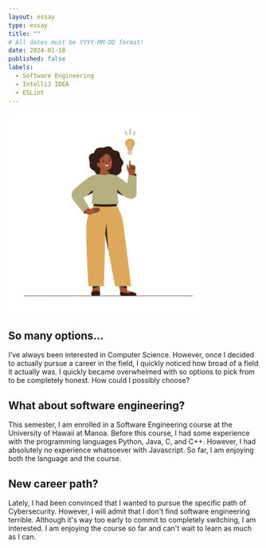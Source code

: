 ```yaml
---
layout: essay
type: essay
title: ""
# All dates must be YYYY-MM-DD format!
date: 2024-01-18
published: false
labels:
  - Software Engineering
  - IntelliJ IDEA
  - ESLint
---
```


<img width="400px" class="rounded float-start pe-4" src="../img/newfound-interests/newfound-interests.png">

## So many options...

I’ve always been interested in Computer Science. However, once I decided to actually pursue a career in the field, I quickly noticed how broad of a field it actually was. I quickly became overwhelmed with so options to pick from to be completely honest. How could I possibly choose?

## What about software engineering?

This semester, I am enrolled in a Software Engineering course at the University of Hawaii at Manoa. Before this course, I had some experience with the programming languages Python, Java, C, and C++. However, I had absolutely no experience whatsoever with Javascript. So far, I am enjoying both the language and the course. 

## New career path?

Lately, I had been convinced that I wanted to pursue the specific path of Cybersecurity. However, I will admit that I don't find software engineering terrible. Although it's way too early to commit to completely switching, I am interested. I am enjoying the course so far and can't wait to learn as much as I can.
